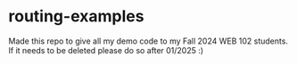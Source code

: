 # routing-examples

Made this repo to give all my demo code to my Fall 2024 WEB 102 students. If it needs to be deleted please do so after 01/2025 :)
